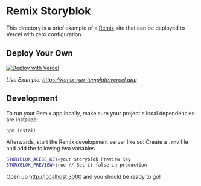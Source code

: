 # Remix Storyblok 

This directory is a brief example of a [Remix](https://remix.run/docs) site that can be deployed to Vercel with zero configuration.

## Deploy Your Own

[![Deploy with Vercel](https://vercel.com/button)](https://vercel.com/new/clone?repository-url=https://github.com/vercel/vercel/tree/main/examples/remix&template=remix)

_Live Example: https://remix-run-template.vercel.app_

## Development

To run your Remix app locally, make sure your project's local dependencies are installed:

```sh
npm install
```

Afterwards, start the Remix development server like so: Create a `.env` file and add the following two variables
```sh
STORYBLOK_ACESS_KEY=your Storyblok Preview Key
STORYBLOK_PREVIEW=true // Set it false in production
```

Open up [http://localhost:3000](http://localhost:3000) and you should be ready to go!

